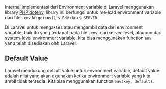 Internal implementasi dari Environment variable di Laravel menggunakan library [PHP dotenv](https://github.com/vlucas/phpdotenv), library ini berfungsi untuk me-load environment variable dari file `.env` ke `getenv()`, `$_ENV` dan `$_SERVER`.

Di Laravel untuk mengakses atau mengambil data dari environment variable, baik itu yang terdapat pada file `.env`, dari server-level, ataupun dari system-level environment variable, kita bisa menggunakan function `env` yang telah disediakan oleh Laravel.

## Default Value

Laravel mendukung default value untuk environment variable, default value adalah nilai yang akan digunakan ketika environment variable yang kita ambil tidak tersedia. Kita bisa menggunakan function `env(key, default)`.

